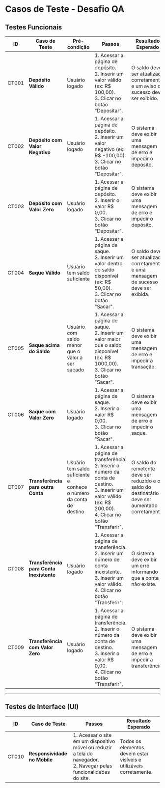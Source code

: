 # Casos de Teste - Desafio QA

## **Testes Funcionais**

| ID   | Caso de Teste                           | Pré-condição | Passos | Resultado Esperado |
|------|----------------------------------------|--------------|--------|--------------------|
| CT001 | **Depósito Válido** | Usuário logado | 1. Acessar a página de depósito. <br> 2. Inserir um valor válido (ex: R$ 100,00). <br> 3. Clicar no botão "Depositar". | O saldo deve ser atualizado corretamente e um aviso de sucesso deve ser exibido. |
| CT002 | **Depósito com Valor Negativo** | Usuário logado | 1. Acessar a página de depósito. <br> 2. Inserir um valor negativo (ex: R$ -100,00). <br> 3. Clicar no botão "Depositar". | O sistema deve exibir uma mensagem de erro e impedir o depósito. |
| CT003 | **Depósito com Valor Zero** | Usuário logado | 1. Acessar a página de depósito. <br> 2. Inserir o valor R$ 0,00. <br> 3. Clicar no botão "Depositar". | O sistema deve exibir uma mensagem de erro e impedir o depósito. |
| CT004 | **Saque Válido** | Usuário tem saldo suficiente | 1. Acessar a página de saque. <br> 2. Inserir um valor dentro do saldo disponível (ex: R$ 50,00). <br> 3. Clicar no botão "Sacar". | O saldo deve ser atualizado corretamente e uma mensagem de sucesso deve ser exibida. |
| CT005 | **Saque acima do Saldo** | Usuário com saldo menor que o valor a ser sacado | 1. Acessar a página de saque. <br> 2. Inserir um valor maior que o saldo disponível (ex: R$ 1000,00). <br> 3. Clicar no botão "Sacar". | O sistema deve exibir uma mensagem de erro e impedir a transação. |
| CT006 | **Saque com Valor Zero** | Usuário logado | 1. Acessar a página de saque. <br> 2. Inserir o valor R$ 0,00. <br> 3. Clicar no botão "Sacar". | O sistema deve exibir uma mensagem de erro e impedir o saque. |
| CT007 | **Transferência para outra Conta** | Usuário tem saldo suficiente e conhece o número da conta de destino | 1. Acessar a página de transferência. <br> 2. Inserir o número da conta de destino. <br> 3. Inserir um valor válido (ex: R$ 200,00). <br> 4. Clicar no botão "Transferir". | O saldo do remetente deve ser reduzido e o saldo do destinatário deve ser aumentado corretamente. |
| CT008 | **Transferência para Conta Inexistente** | Usuário logado | 1. Acessar a página de transferência. <br> 2. Inserir um número de conta inexistente. <br> 3. Inserir um valor válido. <br> 4. Clicar no botão "Transferir". | O sistema deve exibir um erro informando que a conta não existe. |
| CT009 | **Transferência com Valor Zero** | Usuário logado | 1. Acessar a página de transferência. <br> 2. Inserir o número da conta de destino. <br> 3. Inserir o valor R$ 0,00. <br> 4. Clicar no botão "Transferir". | O sistema deve exibir uma mensagem de erro e impedir a transferência. |

---

## **Testes de Interface (UI)**

| ID   | Caso de Teste                           | Passos | Resultado Esperado |
|------|----------------------------------------|--------|--------------------|
| CT010 | **Responsividade no Mobile** | 1. Acessar o site em um dispositivo móvel ou reduzir a tela do navegador. <br> 2. Navegar pelas funcionalidades do site. | Todos os elementos devem estar visíveis e utilizáveis corretamente. |
